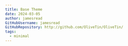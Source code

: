 ```yaml
---
title: Base Theme
date: 2024-03-05
author: jamesread
GitHubUsername: jamesread
GitHubRepository: http://github.com/OliveTin/OliveTin/
tags:
  - minimal
---
```

